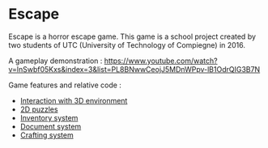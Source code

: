 # Escape

Escape is a horror escape game. This game is a school project created by two students of UTC (University of Technology of Compiegne) in 2016.

A gameplay demonstration : https://www.youtube.com/watch?v=lnSwbf05Kxs&index=3&list=PL8BNwwCeojJ5MDnWPpv-lB1OdrQIG3B7N

Game features and relative code :
- [Interaction with 3D environment](./Assets/Scripts/Raycast/)
- [2D puzzles](./Assets/Scripts/UI/Puzzles/)
- [Inventory system](./Assets/Scripts/UI/Inventory/)
- [Document system](./Assets/Scripts/UI/Document/)
- [Crafting system](./Assets/Scripts/UI/Crafting/)